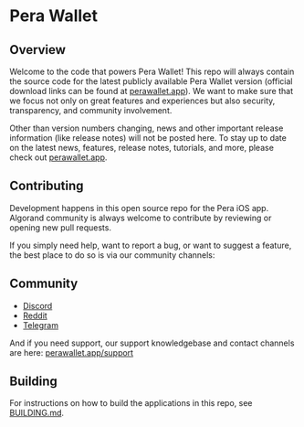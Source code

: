 # Pera Wallet

## Overview
Welcome to the code that powers Pera Wallet! This repo will always contain the source code for the latest publicly available Pera Wallet version (official download links can be found at [perawallet.app](https://perawallet.app)). We want to make sure that we focus not only on great features and experiences but also security, transparency, and community involvement.

Other than version numbers changing, news and other important release information (like release notes) will not be posted here. To stay up to date on the latest news, features, release notes, tutorials, and more, please check out [perawallet.app](https://perawallet.app).

## Contributing
Development happens in this open source repo for the Pera iOS app. Algorand community is always welcome to contribute by reviewing or opening new pull requests.

If you simply need help, want to report a bug, or want to suggest a feature, the best place to do so is via our community channels:

## Community
- [Discord](https://discord.io/Pera)
- [Reddit](https://www.reddit.com/r/PeraWallet/)
- [Telegram](https://t.me/PeraWallet)

And if you need support, our support knowledgebase and contact channels are here: [perawallet.app/support](https://perawallet.app/support)

## Building
For instructions on how to build the applications in this repo, see [BUILDING.md](./BUILDING.md).
